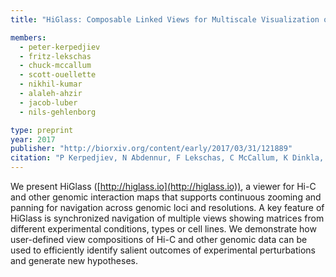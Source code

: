 ```yaml
---
title: "HiGlass: Composable Linked Views for Multiscale Visualization of Genome Interaction Maps"

members:
  - peter-kerpedjiev
  - fritz-lekschas  
  - chuck-mccallum
  - scott-ouellette
  - nikhil-kumar
  - alaleh-ahzir
  - jacob-luber
  - nils-gehlenborg

type: preprint
year: 2017
publisher: "http://biorxiv.org/content/early/2017/03/31/121889"
citation: "P Kerpedjiev, N Abdennur, F Lekschas, C McCallum, K Dinkla, H Strobelt, JM Luber, SB Ouellette, A Ahzir, N Kumar, J Hwang, BH Alver, H Pfister, LA Mirny, PJ Park, N Gehlenborg. \"HiGlass: Web-based Visual Comparison And Exploration Of Genome Interaction Maps\". bioRxiv 121889; doi: https://doi.org/10.1101/121889"
---
```

We present HiGlass ([http://higlass.io](http://higlass.io)), a viewer for Hi-C and other genomic interaction maps that supports continuous zooming and panning for navigation across genomic loci and resolutions. A key feature of HiGlass is synchronized navigation of multiple views showing matrices from different experimental conditions, types or cell lines. We demonstrate how user-defined view compositions of Hi-C and other genomic data can be used to efficiently identify salient outcomes of experimental perturbations and generate new hypotheses.
